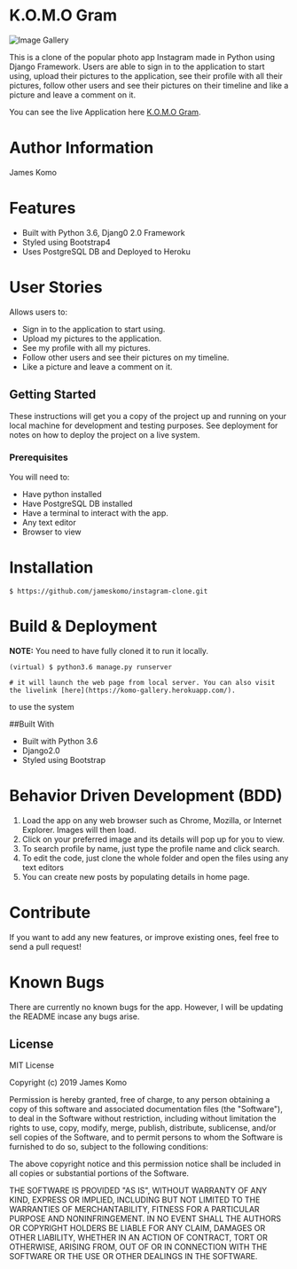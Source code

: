 # K.O.M.O Gram

![Image Gallery](https://socialblade.com/blog/wp-content/uploads/2017/06/instagram-post-from-desktop.jpg)

This is a clone of the popular photo app Instagram made in Python using Django Framework. Users are able to sign in to the application to start using, upload their pictures to the application, see their profile with all their pictures, follow other users and see their pictures on their timeline and like a picture and leave a comment on it.

You can see the live Application here [K.O.M.O Gram](https://komo-gram.herokuapp.com/).

Author Information
========
James Komo 

Features
========

- Built with Python 3.6, Djang0 2.0 Framework
- Styled using Bootstrap4
- Uses PostgreSQL DB and Deployed to Heroku

User Stories
============

Allows users to:
- Sign in to the application to start using.
- Upload my pictures to the application.
- See my profile with all my pictures.
- Follow other users and see their pictures on my timeline.
- Like a picture and leave a comment on it.

## Getting Started

These instructions will get you a copy of the project up and running on your local machine for development and testing purposes. See deployment for notes on how to deploy the project on a live system.

### Prerequisites

You will need to:

-   Have python installed
-   Have PostgreSQL DB installed
-   Have a terminal to interact with the app.
-   Any text editor
-   Browser to view


Installation
========

    $ https://github.com/jameskomo/instagram-clone.git


Build & Deployment
========

**NOTE:** You need to have fully cloned it to run it locally.


    (virtual) $ python3.6 manage.py runserver

    # it will launch the web page from local server. You can also visit the livelink [here](https://komo-gallery.herokuapp.com/).
 to use the system

##Built With

- Built with Python 3.6
- Django2.0
- Styled using Bootstrap

Behavior Driven Development (BDD)
==================================
1. Load the app on any web browser such as Chrome, Mozilla, or Internet Explorer. Images will then load.
2. Click on your preferred image and its details will pop up for you to view.
3. To search profile by name, just type the profile name and click search. 
4. To edit the code, just clone the whole folder and open the files using any text editors
5. You can create new posts by populating details in home page.


Contribute
========

If you want to add any new features, or improve existing ones, feel free to send a pull request!

Known Bugs
========
There are currently no known bugs for the app. However, I will be updating the README incase any bugs arise.

## License

MIT License

Copyright (c) 2019 James Komo

Permission is hereby granted, free of charge, to any person obtaining a copy
of this software and associated documentation files (the "Software"), to deal
in the Software without restriction, including without limitation the rights
to use, copy, modify, merge, publish, distribute, sublicense, and/or sell
copies of the Software, and to permit persons to whom the Software is
furnished to do so, subject to the following conditions:

The above copyright notice and this permission notice shall be included in all
copies or substantial portions of the Software.

THE SOFTWARE IS PROVIDED "AS IS", WITHOUT WARRANTY OF ANY KIND, EXPRESS OR
IMPLIED, INCLUDING BUT NOT LIMITED TO THE WARRANTIES OF MERCHANTABILITY,
FITNESS FOR A PARTICULAR PURPOSE AND NONINFRINGEMENT. IN NO EVENT SHALL THE
AUTHORS OR COPYRIGHT HOLDERS BE LIABLE FOR ANY CLAIM, DAMAGES OR OTHER
LIABILITY, WHETHER IN AN ACTION OF CONTRACT, TORT OR OTHERWISE, ARISING FROM,
OUT OF OR IN CONNECTION WITH THE SOFTWARE OR THE USE OR OTHER DEALINGS IN THE
SOFTWARE.

